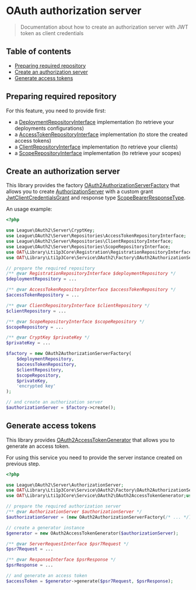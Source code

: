# OAuth authorization server

> Documentation about how to create an authorization server with JWT token as client credentials

## Table of contents

- [Preparing required repository](#preparing-required-repository)
- [Create an authorization server](#create-an-authorization-server)
- [Generate access tokens](#generate-access-tokens)

## Preparing required repository

For this feature, you need to provide first:
- a [DeploymentRepositoryInterface](../../src/Domain/Deployment/DeploymentRepositoryInterface.php) implementation (to retrieve your deployments configurations)
- a [AccessTokenRepositoryInterface](https://github.com/thephpleague/oauth2-server/blob/master/src/Repositories/AccessTokenRepositoryInterface.php) implementation (to store the created access tokens)
- a [ClientRepositoryInterface](https://github.com/thephpleague/oauth2-server/blob/master/src/Repositories/ClientRepositoryInterface.php) implementation (to retrieve your clients)
- a [ScopeRepositoryInterface](https://github.com/thephpleague/oauth2-server/blob/master/src/Repositories/ScopeRepositoryInterface.php) implementation (to retrieve your scopes)

## Create an authorization server

This library provides the factory [OAuth2AuthorizationServerFactory](../../src/Service/OAuth2/Factory/OAuth2AuthorizationServerFactory.php) that allows you to create [AuthorizationServer](https://github.com/thephpleague/oauth2-server/blob/master/src/AuthorizationServer.php) with a custom grant [JwtClientCredentialsGrant](../../src/Service/OAuth2/Grant/JwtClientCredentialsGrant.php) and response type [ScopeBearerResponseType](../../src/Service/OAuth2/ResponseType/ScopeBearerResponseType.php).  

An usage example:
```php
<?php

use League\OAuth2\Server\CryptKey;
use League\OAuth2\Server\Repositories\AccessTokenRepositoryInterface;
use League\OAuth2\Server\Repositories\ClientRepositoryInterface;
use League\OAuth2\Server\Repositories\ScopeRepositoryInterface;
use OAT\Library\Lti1p3Core\Registration\RegistrationRepositoryInterface;
use OAT\Library\Lti1p3Core\Service\OAuth2\Factory\OAuth2AuthorizationServerFactory;

// prepare the required repository
/** @var RegistrationRepositoryInterface $deploymentRepository */
$deploymentRepository = ...

/** @var AccessTokenRepositoryInterface $accessTokenRepository */
$accessTokenRepository = ...

/** @var ClientRepositoryInterface $clientRepository */
$clientRepository = ...

/** @var ScopeRepositoryInterface $scopeRepository */
$scopeRepository = ...

/** @var CryptKey $privateKey */
$privateKey = ...

$factory = new OAuth2AuthorizationServerFactory(
    $deploymentRepository,
    $accessTokenRepository,
    $clientRepository,
    $scopeRepository,
    $privateKey,
    'encrypted key'
);

// and create an authorization server
$authorizationServer = $factory->create();
```

## Generate access tokens

This library provides [OAuth2AccessTokenGenerator](../../src/Service/OAuth2/OAuth2AccessTokenGenerator.php) that allows you to generate an access token.

For using this service you need to provide the server instance created on previous step.

```php
<?php

use League\OAuth2\Server\AuthorizationServer;
use OAT\Library\Lti1p3Core\Service\OAuth2\Factory\OAuth2AuthorizationServerFactory;
use OAT\Library\Lti1p3Core\Service\OAuth2\OAuth2AccessTokenGenerator;use Psr\Http\Message\ResponseInterface;use Psr\Http\Message\ServerRequestInterface;

// prepare the required authorization server
/** @var AuthorizationServer $authorizationServer */
$authorizationServer = (new OAuth2AuthorizationServerFactory(/* ... */))->create();

// create a generator instance
$generator = new OAuth2AccessTokenGenerator($authorizationServer);

/** @var ServerRequestInterface $psr7Request */
$psr7Request = ...

/** @var ResponseInterface $psrResponse */
$psrResponse = ...

// and generate an access token
$accessToken = $generator->generate($psr7Request, $psrResponse);
``` 
